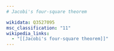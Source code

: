 ```yaml
---
# Jacobi's four-square theorem

wikidata: Q3527095
msc_classification: "11"
wikipedia_links:
  - "[[Jacobi's four-square theorem]]"
---
```

